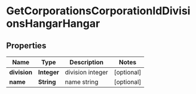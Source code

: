 
# GetCorporationsCorporationIdDivisionsHangarHangar

## Properties
Name | Type | Description | Notes
------------ | ------------- | ------------- | -------------
**division** | **Integer** | division integer |  [optional]
**name** | **String** | name string |  [optional]



